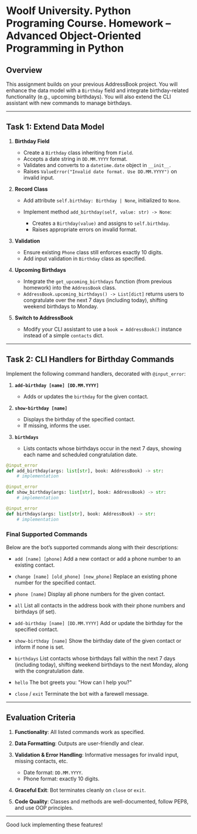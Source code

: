 # Woolf University. Python Programing Course. Homework – Advanced Object-Oriented Programming in Python

## Overview

This assignment builds on your previous AddressBook project. You will enhance the data model with a `Birthday` field and integrate birthday-related functionality (e.g., upcoming birthdays). You will also extend the CLI assistant with new commands to manage birthdays.

---

## Task 1: Extend Data Model

1. **Birthday Field**

   * Create a `Birthday` class inheriting from `Field`.
   * Accepts a date string in `DD.MM.YYYY` format.
   * Validates and converts to a `datetime.date` object in `__init__`.
   * Raises `ValueError("Invalid date format. Use DD.MM.YYYY")` on invalid input.

2. **Record Class**

   * Add attribute `self.birthday: Birthday | None`, initialized to `None`.
   * Implement method `add_birthday(self, value: str) -> None`:

     * Creates a `Birthday(value)` and assigns to `self.birthday`.
     * Raises appropriate errors on invalid format.

3. **Validation**

   * Ensure existing `Phone` class still enforces exactly 10 digits.
   * Add input validation in `Birthday` class as specified.

4. **Upcoming Birthdays**

   * Integrate the `get_upcoming_birthdays` function (from previous homework) into the `AddressBook` class.
   * `AddressBook.upcoming_birthdays() -> List[dict]` returns users to congratulate over the next 7 days (including today), shifting weekend birthdays to Monday.

5. **Switch to AddressBook**

   * Modify your CLI assistant to use a `book = AddressBook()` instance instead of a simple `contacts` dict.

---

## Task 2: CLI Handlers for Birthday Commands

Implement the following command handlers, decorated with `@input_error`:

1. **`add-birthday [name] [DD.MM.YYYY]`**

   * Adds or updates the `birthday` for the given contact.

2. **`show-birthday [name]`**

   * Displays the birthday of the specified contact.
   * If missing, informs the user.

3. **`birthdays`**

   * Lists contacts whose birthdays occur in the next 7 days, showing each name and scheduled congratulation date.

```python
@input_error
def add_birthday(args: list[str], book: AddressBook) -> str:
    # implementation

@input_error
def show_birthday(args: list[str], book: AddressBook) -> str:
    # implementation

@input_error
def birthdays(args: list[str], book: AddressBook) -> str:
    # implementation
```

### Final Supported Commands

Below are the bot’s supported commands along with their descriptions:

* `add [name] [phone]`
  Add a new contact or add a phone number to an existing contact.

* `change [name] [old_phone] [new_phone]`
  Replace an existing phone number for the specified contact.

* `phone [name]`
  Display all phone numbers for the given contact.

* `all`
  List all contacts in the address book with their phone numbers and birthdays (if set).

* `add-birthday [name] [DD.MM.YYYY]`
  Add or update the birthday for the specified contact.

* `show-birthday [name]`
  Show the birthday date of the given contact or inform if none is set.

* `birthdays`
  List contacts whose birthdays fall within the next 7 days (including today), shifting weekend birthdays to the next Monday, along with the congratulation date.

* `hello`
  The bot greets you: "How can I help you?"

* `close` / `exit`
  Terminate the bot with a farewell message.

---

## Evaluation Criteria

1. **Functionality**: All listed commands work as specified.
2. **Data Formatting**: Outputs are user-friendly and clear.
3. **Validation & Error Handling**: Informative messages for invalid input, missing contacts, etc.

   * Date format: `DD.MM.YYYY`.
   * Phone format: exactly 10 digits.
4. **Graceful Exit**: Bot terminates cleanly on `close` or `exit`.
5. **Code Quality**: Classes and methods are well-documented, follow PEP8, and use OOP principles.

---

Good luck implementing these features!
